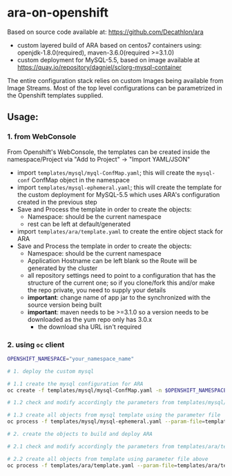# ara-on-openshift

Based on source code available at: https://github.com/Decathlon/ara

- custom layered build of ARA based on centos7 containers using: openjdk-1.8.0(required), maven-3.6.0(required >=3.1.0)
- custom deployment for MySQL-5.5, based on image available at https://quay.io/repository/dagniel/sclorg-mysql-container

The entire configuration stack relies on custom Images being available from Image Streams.
Most of the top level configurations can be parametrized in the Openshift templates supplied.

## Usage:
### 1. from WebConsole
From Openshift's WebConsole, the templates can be created inside the namespace/Project via 
"Add to Project" -> "Import YAML/JSON"
- import `templates/mysql/myql-ConfMap.yaml`; this will create the `mysql-conf` ConfMap object in the namespace
- import `templates/mysql-ephemeral.yaml`; this will create the template for the custom deployment for MySQL-5.5 
which uses ARA's configuration created in the previous step
- Save and Process the template in order to create the objects:
	- Namespace: should be the current namespace
	- rest can be left at default/generated
- import `templates/ara/template.yaml` to create the entire object stack for ARA
- Save and Process the template in order to create the objects:
	- Namespace: should be the current namespace
	- Application Hostname can be left blank so the Route will be generated by the cluster
	- all repository settings need to point to a configuration that has the structure of the current one; so if you 
	clone/fork this and/or make the repo private, you need to supply your details
	- **important**: change name of app jar to the synchronized with the source version being built
	- **important**: maven needs to be >=3.1.0 so a version needs to be downloaded as the yum repo only has 3.0.x
		- the download sha URL isn't required

### 2. using `oc` client
```bash
OPENSHIFT_NAMESPACE="your_namespace_name"

# 1. deploy the custom mysql

# 1.1 create the mysql configuration for ARA
oc create -f templates/mysql/mysql-ConfMap.yaml -n $OPENSHIFT_NAMESPACE

# 1.2 check and modify accordingly the parameters from templates/mysql/mysql-ephemeral.param

# 1.3 create all objects from mysql template using the parameter file
oc process -f templates/mysql/mysql-ephemeral.yaml --param-file=templates/mysql/mysql-ephemeral.param | oc create -n $OPENSHIFT_NAMESPACE -f -

# 2. create the objects to build and deploy ARA 

# 2.1 check and modify accordingly the parameters from templates/ara/template.param

# 2.2 create all objects from template using parameter file above
oc process -f templates/ara/template.yaml --param-file=templates/ara/template.param | oc create-n $OPENSHIFT_NAMESPACE -f -

```